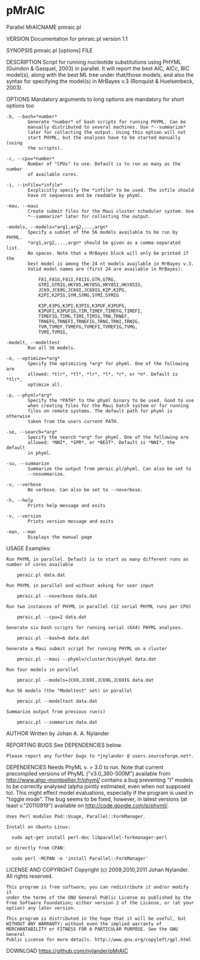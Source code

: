 pMrAIC
======

Parallel MrAICNAME
    pmraic.pl

VERSION
    Documentation for pmraic.pl version 1.1

SYNOPSIS
    pmraic.pl [options] FILE

DESCRIPTION
    Script for running nucleotide substitutions using PHYML (Guindon &
    Gasquel, 2003) in parallel. It will report the best AIC, AICc, BIC
    model(s), along with the best ML tree under that/those models, and also
    the syntax for specifying the model(s) in MrBayes v.3 (Ronquist &
    Huelsenbeck, 2003).

OPTIONS
    Mandatory arguments to long options are mandatory for short options too

    -b, --bash=*number*
            Generate *number* of bash scripts for running PHYML. Can be
            manually distributed to several machines. Use *--summarize*
            later for collecting the output. Using this option will not
            start PHYML, but the analyses have to be started manually (using
            the scripts).

    -c, --cpu=*number*
            Number of "CPUs" to use. Default is to run as many as the number
            of available cores.

    -i, --infile=*infile*
            Excplicitly specify the *infile* to be used. The infile should
            have nt sequences and be readable by phyml.

    -mau, --maui
            Create submit files for the Maui cluster scheduler system. Use
            *--summarize* later for collecting the output.

    -models, --models=*arg1,arg2,...,argn*
            Specify a subset of the 56 models available to be run by PHYML.
            *arg1,arg2,...,argn* should be given as a comma-separated list.
            No spaces. Note that a MrBayes block will only be printed if the
            best model is among the 24 nt models available in MrBayes v.3.
            Valid model names are (first 24 are available in MrBayes):

                F81,F81G,F81I,F81IG,GTR,GTRG,
                GTRI,GTRIG,HKY85,HKY85G,HKY85I,HKY85IG,
                JC69,JC69G,JC69I,JC69IG,K2P,K2PG,
                K2PI,K2PIG,SYM,SYMG,SYMI,SYMIG

                K3P,K3PG,K3PI,K3PIG,K3PUF,K3PUFG,
                K3PUFI,K3PUFIG,TIM,TIMEF,TIMEFG,TIMEFI,
                TIMEFIG,TIMG,TIMI,TIMIG,TRN,TRNEF,
                TRNEFG,TRNEFI,TRNEFIG,TRNG,TRNI,TRNIG,
                TVM,TVMEF,TVMEFG,TVMEFI,TVMEFIG,TVMG,
                TVMI,TVMIG,

    -modelt, --modeltest
            Run all 56 models.

    -o, --optimize=*arg*
            Specify the optimizing *arg* for phyml. One of the following are
            allowed: *tlr*, *tl*, *lr*, *l*, *r*, or *n*. Default is *tlr*,
            optimize all.

    -p, --phyml=*arg*
            Specify the *PATH* to the phyml binary to be used. Good to use
            when creating files for the Maui batch system or for running
            files on remote systems. The default path for phyml is otherwise
            taken from the users current PATH.

    -se, --search=*arg*
            Specify the search *arg* for phyml. One of the following are
            allowed: *NNI*, *SPR*, or *BEST*. Default is *NNI*, the default
            in phyml.

    -su, --summarize
            Summarize the output from pmraic.pl/phyml. Can also be set to
            --nosummarize.

    -v, --verbose
            Be verbose. Can also be set to --noverbose.

    -h, --help
            Prints help message and exits

    -v, --version
            Prints version message and exits

    -man, --man
            Displays the manual page

USAGE
    Examples:

    Run PHYML in parallel. Default is to start as many different runs as
    number of cores available

        pmraic.pl data.dat

    Run PHYML in parallel and without asking for user input

        pmraic.pl --noverbose data.dat

    Run two instances of PHYML in parallel (12 serial PHYML runs per CPU)

        pmraic.pl --cpu=2 data.dat

    Generate six bash scripts for running serial (6X4) PHYML analyses.

        pmraic.pl --bash=6 data.dat

    Generate a Maui submit script for running PHYML on a cluster

        pmraic.pl --maui --phyml=/cluster/bin/phyml data.dat

    Run four models in parallel

        pmraic.pl --models=JC69,JC69I,JC69G,JC69IG data.dat

    Run 56 models (the "Modeltest" set) in parallel

        pmraic.pl --modeltest data.dat

    Summarize output from previous run(s)

        pmraic.pl --summarize data.dat

AUTHOR
    Written by Johan A. A. Nylander

REPORTING BUGS
    See DEPENDENCIES below.

    Please report any further bugs to *jnylander @ users.sourceforge.net*.

DEPENDENCIES
    Needs PhyML v. > 3.0 to run. Note that current precompiled versions of
    PhyML ("v3.0_360-500M") available from
    http://www.atgc-montpellier.fr/phyml/ contains a bug preventing "I"
    models to be correctly analysed (alpha jointly estimated, even when not
    supposed to). This might effect model evaluations, especially if the
    program is used in "toggle mode". The bug seems to be fixed, however, in
    latest versions (at least v."20110919") available on
    http://code.google.com/p/phyml/.

    Uses Perl modules Pod::Usage, Parallel::ForkManager.

    Install on Ubuntu Linux:

      sudo apt-get install perl-doc libparallel-forkmanager-perl

    or directly from CPAN:

      sudo perl -MCPAN -e 'install Parallel::ForkManager'

LICENSE AND COPYRIGHT
    Copyright (c) 2009,2010,2011 Johan Nylander. All rights reserved.

    This program is free software; you can redistribute it and/or modify it
    under the terms of the GNU General Public License as published by the
    Free Software Foundation; either version 2 of the License, or (at your
    option) any later version.

    This program is distributed in the hope that it will be useful, but
    WITHOUT ANY WARRANTY; without even the implied warranty of
    MERCHANTABILITY or FITNESS FOR A PARTICULAR PURPOSE. See the GNU General
    Public License for more details. http://www.gnu.org/copyleft/gpl.html

DOWNLOAD
    https://github.com/nylander/pMrAIC


